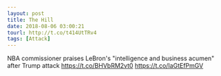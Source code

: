 ```yaml
---
layout: post
title: The Hill
date: 2018-08-06 03:00:21
tourl: http://t.co/t414UtTRv4
tags: [Attack]
---
```

NBA commissioner praises LeBron's "intelligence and business acumen" after Trump attack https://t.co/BHVbRM2vt0 https://t.co/IaGtEfPmGV